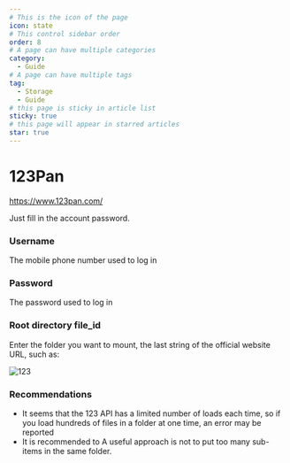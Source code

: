 ```yaml
---
# This is the icon of the page
icon: state
# This control sidebar order
order: 8
# A page can have multiple categories
category:
  - Guide
# A page can have multiple tags
tag:
  - Storage
  - Guide
# this page is sticky in article list
sticky: true
# this page will appear in starred articles
star: true
---
```


# 123Pan
https://www.123pan.com/

Just fill in the account password.

### Username
The mobile phone number used to log in
### Password
The password used to log in
### Root directory file_id
Enter the folder you want to mount, the last string of the official website URL, such as:

![123](/img/drivers/123.png)

### Recommendations

- It seems that the 123 API has a limited number of loads each time, so if you load hundreds of files in a folder at one time, an error may be reported
- It is recommended to A useful approach is not to put too many sub-items in the same folder.